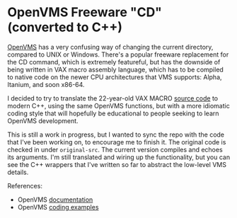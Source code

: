 # OpenVMS Freeware "CD" (converted to C++)

[OpenVMS](https://wiki.vmssoftware.com/OpenVMS) has a very confusing
way of changing the current directory, compared to UNIX or Windows.
There's a popular freeware replacement for the CD command, which is
extremely featureful, but has the downside of being written in VAX
macro assembly language, which has to be compiled to native code
on the newer CPU architectures that VMS supports: Alpha, Itanium,
and soon x86-64.

I decided to try to translate the 22-year-old VAX MACRO
[source code](https://www.digiater.nl/openvms/freeware/v80/cd/)
to modern C++, using the same OpenVMS functions, but with a more
idiomatic coding style that will hopefully be educational to
people seeking to learn OpenVMS development.

This is still a work in progress, but I wanted to sync the repo with
the code that I've been working on, to encourage me to finish it.
The original code is checked in under `original-src`. The current
version compiles and echoes its arguments. I'm still translated
and wiring up the functionality, but you can see the C++ wrappers
that I've written so far to abstract the low-level VMS details.

References:

* OpenVMS [documentation](https://vmssoftware.com/products/documentation/)
* OpenVMS [coding examples](http://www.eight-cubed.com/examples.shtml)
